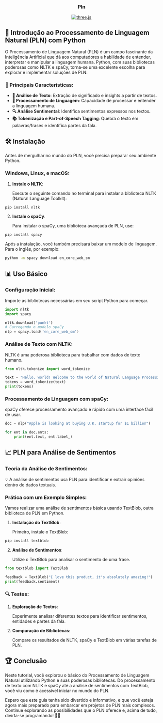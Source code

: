 <div align="center">
  <h3 align="center">Pln</h3>
  <div>
  <a href="https://bgcp.vercel.app/article/a016bef5-08c6-45ab-94d2-01c6537cceaa">
  <img src="https://img.shields.io/badge/Download PDF (ENGLISH)-black?style=for-the-badge&logoColor=white&color=000000" alt="three.js" />
  </a>
  </div>
</div>

## 🚀 Introdução ao Processamento de Linguagem Natural (PLN) com Python

O Processamento de Linguagem Natural (PLN) é um campo fascinante da Inteligência Artificial que dá aos computadores a habilidade de entender, interpretar e manipular a linguagem humana. Python, com suas bibliotecas poderosas como NLTK e spaCy, torna-se uma excelente escolha para explorar e implementar soluções de PLN.

### 🌟 Principais Características:

- **📝 Análise de Texto**: Extração de significado e insights a partir de textos.
- **💬 Processamento de Linguagem**: Capacidade de processar e entender a linguagem humana.
- **🔍 Análise Sentimental**: Identifica sentimentos expressos nos textos.
- **📚 Tokenização e Part-of-Speech Tagging**: Quebra o texto em palavras/frases e identifica partes da fala.

## 🛠️ Instalação

Antes de mergulhar no mundo do PLN, você precisa preparar seu ambiente Python.

### Windows, Linux, e macOS:

1. **Instale o NLTK**:

   Execute o seguinte comando no terminal para instalar a biblioteca NLTK (Natural Language Toolkit):

```bash
pip install nltk
```

2. **Instale o spaCy**:

   Para instalar o spaCy, uma biblioteca avançada de PLN, use:

```bash
pip install spacy
```

   Após a instalação, você também precisará baixar um modelo de linguagem. Para o inglês, por exemplo:

```bash
python -m spacy download en_core_web_sm
```

## 📊 Uso Básico

### Configuração Inicial:

Importe as bibliotecas necessárias em seu script Python para começar.

```python
import nltk
import spacy

nltk.download('punkt')
# Carregando o modelo spaCy
nlp = spacy.load('en_core_web_sm')
```

### Análise de Texto com NLTK:

NLTK é uma poderosa biblioteca para trabalhar com dados de texto humano.

```python
from nltk.tokenize import word_tokenize

text = "Hello, world! Welcome to the world of Natural Language Processing."
tokens = word_tokenize(text)
print(tokens)
```

### Processamento de Linguagem com spaCy:

spaCy oferece processamento avançado e rápido com uma interface fácil de usar.

```python
doc = nlp("Apple is looking at buying U.K. startup for $1 billion")

for ent in doc.ents:
    print(ent.text, ent.label_)
```

## 📈 PLN para Análise de Sentimentos

### Teoria da Análise de Sentimentos:

💡 A análise de sentimentos usa PLN para identificar e extrair opiniões dentro de dados textuais.

### Prática com um Exemplo Simples:

Vamos realizar uma análise de sentimentos básica usando TextBlob, outra biblioteca de PLN em Python.

1. **Instalação do TextBlob**:

   Primeiro, instale o TextBlob:

```bash
pip install textblob
```

2. **Análise de Sentimentos**:

   Utilize o TextBlob para analisar o sentimento de uma frase.

```python
from textblob import TextBlob

feedback = TextBlob("I love this product, it's absolutely amazing!")
print(feedback.sentiment)
```

### 🔍 Testes:

1. **Exploração de Textos**:
   
   Experimente analisar diferentes textos para identificar sentimentos, entidades e partes da fala.

2. **Comparação de Bibliotecas**:
   
   Compare os resultados de NLTK, spaCy e TextBlob em várias tarefas de PLN.

## 🏆 Conclusão

Neste tutorial, você explorou o básico do Processamento de Linguagem Natural utilizando Python e suas poderosas bibliotecas. Do processamento de texto com NLTK e spaCy até a análise de sentimentos com TextBlob, você viu como é acessível iniciar no mundo do PLN.

Espero que este guia tenha sido divertido e informativo, e que você esteja agora mais preparado para embarcar em projetos de PLN mais complexos. Continue explorando as possibilidades que o PLN oferece e, acima de tudo, divirta-se programando! 🐍📖
